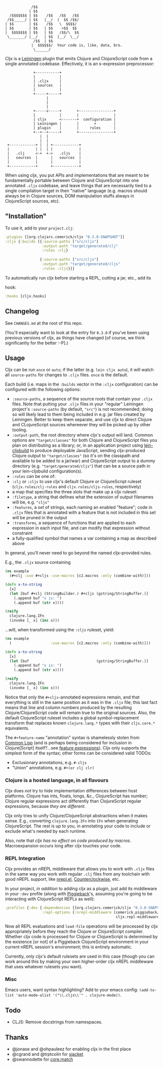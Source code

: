                /$$                
               | $$                
      /$$$$$$$ | $$    /$$   /$$   /$$
     /$$_____/ | $$   |__/  |  $$ /$$/
    | $$       | $$    /$$   \  $$$$/ 
    | $$       | $$   | $$    >$$  $$ 
    |  $$$$$$$ | $$   | $$   /$$/\  $$
     \_______/ |__/   | $$  |__/  \__/
                 /$$  | $$          
                |  $$$$$$/  Your code is, like, data, bro.        
                 \______/           


Cljx is a [Leiningen](https://github.com/technomancy/leiningen) plugin that
emits Clojure and ClojureScript code from a single annotated codebase.
Effectively, it is an s-expression preprocessor:

```
             +-----------+
             |           |
             | .cljx     |
             | sources   |
             |           |
             +-----+-----+
                   |
                   |
                   |
             +-----v-----+       +----------------+
             |           |       |                |
             | cljx      <-------+  configuration |
             | Leiningen |       |       +        |
             | plugin    |       |     rules      |
             +--+--+-----+       +----------------+
                |  |
                |  |
 +------------+ |  | +------------+
 |            | |  | |            |
 |   .clj     <-+  +->   .cljs    |
 |   sources  |      |   sources  |
 |            |      |            |
 +------------+      +------------+
```

When using cljx, you put APIs and implementations that are meant to be
fundamentally portable between Clojure and ClojureScript into one annotated
`.cljx` codebase, and leave things that are necessarily tied to a single
compilation target in their "native" language (e.g. macros should always be in
Clojure sources, DOM manipulation stuffs always in ClojureScript sources, etc).

## "Installation"

To use it, add to your `project.clj`:

```clojure
:plugins [[org.clojars.cemerick/cljx "0.3.0-SNAPSHOT"]]
:cljx {:builds [{:source-paths ["src/cljx"]
                 :output-path "target/generated/clj"
                 :rules :clj}
                  
                {:source-paths ["src/cljx"]
                 :output-path "target/generated/cljs"
                 :rules :cljs}]}
```
To automatically run cljx before starting a REPL, cutting a jar, etc., add its

hook:

```clojure
:hooks [cljx.hooks]
```

## Changelog

See `CHANGES.md` at the root of this repo.

(You'll especially want to look at the entry for `0.3.0` if you've been using
previous versions of cljx, as things have changed [of course, we think
significantly for the better :-P].)

## Usage

Cljx can be run `once` or `auto`; if the latter (e.g. `lein cljx auto`), it will
watch all `source-paths` for changes to `.cljx` files.  `once` is the default.

Each build (i.e. maps in the `:builds` vector in the `:cljx` configuration) can
be configured with the following options:

* `:source-paths`, a sequence of the source roots that contain your `.cljx`
  files.  Note that putting your `.cljx` files in your "regular" Leiningen
  project's `:source-paths` (by default, `"src"`) is not recommended; doing so
  will likely lead to them being included in e.g. jar files created by
  Leiningen.  Better to keep them separate, and use cljx to direct Clojure and
  CLojureScript sources whereever they will be picked up by other tooling.
* `:output-path`, the root directory where cljx's output will land.  Common
  options are `"target/classes"` for both Clojure and ClojureScript files you
  plan on distributing as a library; or, in an application project using
  [lein-cljsbuild](https://github.com/emezeske/lein-cljsbuild) to produce
  deployable JavaScript, sending cljx-produced Clojure output to
  `"target/classes"` (so it's on the classpath and available to be added to a
  jar/war) and ClojureScript output to a dummy directory (e.g.
  `"target/generated/cljs"`) that can be a source path in your lein-cljsbuild
  configuration(s).
* `:rules` can be one of:
 * `:clj` or `:cljs` to use cljx's default Clojure or ClojureScript ruleset
   (`cljx.rules/clj-rules` and `cljx.rules/cljs-rules`, respectively)
 * a map that specifies the three slots that make up a cljx ruleset:
  * `:filetype`, a string that defines what the extension of output filenames
    will be, e.g. `"cljs"`
  * `:features`, a _set_ of strings, each naming an enabled "feature"; code in
    `.cljx` files that is annotated with a feature that is not included in this
    set will be pruned in the output
  * `:transforms`, a sequence of functions that are applied to each expression
    in each input file, and can modify that expression without constraint
 * a fully-qualified symbol that names a var containing a map as described above

In general, you'll never need to go beyond the named cljx-provided rules.

E.g., the `.cljx` source containing

```clojure
(ns example
  (#+clj :use #+cljs :use-macros [c2.macros :only (combine-with)]))

(defn x-to-string
  [x]
  (let [buf #+clj (StringBuilder.) #+cljs (gstring/StringBuffer.)]
    (.append buf "x is: ")
    (.append buf (str x))))

(reify
  clojure.lang.IFn
  (invoke [_ x] (inc x)))
```

…will, when transformed using the `:cljs` ruleset, yield:

```clojure
(ns example
  (                  :use-macros [c2.macros :only (combine-with)]))

(defn x-to-string
  [x]
  (let [buf                               (gstring/StringBuffer.)]
    (.append buf "x is: ")
    (.append buf (str x))))

(reify
  clojure.lang.IFn
  (invoke [_ x] (inc x)))
```

Notice that only the `#+cljs`-annotated expressions remain, and that everything
is still in the same position as it was in the `.cljx` file; this last
fact means that line and column numbers produced by the resulting
Clojure/ClojureScript code will remain true to the original sources.  Also, the
default ClojureScript ruleset includes a global symbol-replacement transform
that replaces known `clojure.lang.*` types with their `cljs.core.*` equivalents.

The `#+feature-name` "annotation" syntax is shamelessly stolen from [Common
Lisp](http://www.lispworks.com/documentation/lw50/CLHS/Body/02_dhq.htm) (and is
perhaps being considered for inclusion in Clojure[Script] itself?...see [feature
expressions](http://dev.clojure.org/display/design/Feature+Expressions)).  Cljx
only supports the simplest form of the syntax; other forms can be considered
valid TODOs:

* Exclusionary annotations, e.g. `#-cljs`
* "Union" annotations, e.g. `#+(or clj clr)`

<!-- TODO wait if/when C2 moves to new annotation approach
[C2](https://github.com/lynaghk/c2) for a project that uses `.cljx` heavily.
-->


### Clojure is a hosted language, in all flavours

Cljx does *not* try to hide implementation differences between host platforms.
Clojure has ints, floats, longs, &c., ClojureScript has number; Clojure regular
expressions act differently than ClojureScript regular expressions, because
*they are different*.

Cljx only tries to unify Clojure/ClojureScript abstractions when it makes sense.
E.g., converting `clojure.lang.IFn` into `IFn` when generating ClojureScript.
The rest is up to you, in annotating your code to include or exclude what's
needed by each runtime.

Also, note that *cljx has no effect on code produced by macros*.
Macroexpansion occurs long after cljx touches your code.


### REPL Integration

Cljx provides an nREPL middleware that allows you to work with `.cljx` files in
the same way you work with regular `.clj` files from any toolchain with good
nREPL support, like [nrepl.el](https://github.com/kingtim/nrepl.el),
[Counterclockwise](http://code.google.com/p/counterclockwise/), etc.

In your project, _in addition_ to adding cljx as a plugin, just add its
middleware in your `:dev` profile (along with
[Piggieback](https://github.com/cemerick/piggieback)'s, assuming you're going to
be interacting with ClojureScript REPLs as well):

```clojure
:profiles {:dev {:dependencies [[org.clojars.cemerick/cljx "0.3.0-SNAPSHOT"]]
                 :repl-options {:nrepl-middleware [cemerick.piggieback/wrap-cljs-repl
                                                   cljx.repl-middleware/wrap-cljx]}}}
```

Now all REPL evaluations and `load-file` operations will be processed by cljx
appropriately before they reach the Clojure or ClojureScript compiler.  Whether
cljx code is processed for Clojure or ClojureScript is determined by the
existence [or not] of a Piggieback ClojureScript environment in your current
nREPL session's environment; this is entirely automatic.

Currently, only cljx's default rulesets are used in this case (though you can
work around this by making your own higher-order cljx nREPL middleware that uses
whatever rulesets you want).

### Misc

Emacs users, want syntax highlighting?
Add to your emacs config: `(add-to-list 'auto-mode-alist '("\\.cljx\\'" . clojure-mode))`.

## Todo

+ CLJS: Remove docstrings from namespaces.

## Thanks

* @jonase and @ohpauleez for enabling cljx in the first place
* @cgrand and @trptcolin for [sjacket](https://github.com/cgrand/sjacket)
* @swannodette for [core.match](https://github.com/clojure/core.match)


